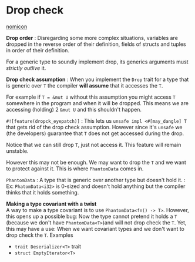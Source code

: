 # Drop check

[nomicon](https://doc.rust-lang.org/nomicon/dropck.html)


**Drop order**
: Disregarding some more complex situations, variables are dropped in the reverse order of their definition, fields of structs and tuples in order of their definition. 

For a generic type to soundly implement drop, its generics arguments must *strictly outlive* it.


**Drop check assumption**
: When you implement the `Drop` trait for a type that is generic over `T` the compiler **will assume** that it accesses the `T`.

For example if `T = &mut U` without this assumption you might access `T` somewhere in the program and when it will be dropped. This means we are accessing (holding) 2 `&mut U` and this shouldn't happen. 


`#![feature(dropck_eyepatch)]`
: This lets us `unsafe impl <#[may_dangle] T` that gets rid of the drop check assumption. However since it's `unsafe` we (the developers) guarantee that `T` does not get accessed during the drop. 

Notice that we can still drop `T`, just not access it. 
This feature will remain unstable. 


However this may not be enough. We may want to drop the `T` and we want to protect against it. This is where `PhantomData` comes in. 

`PhantomData`
: A type that is generic over another type but doesn't hold it. 
: Ex: `PhatomData<i32>` is 0-sized and doesn't hold anything but the compiler thinks that it holds something.

**Making a type covariant with a twist**  
A way to make a type covariant is to use `PhantomData<fn() -> T>`. However, this opens up a possible bug: Now the type cannot pretend it holds a `T` (because we don't have `PhantomData<T>`)and will not drop check the `T`. Yet, this may have a use: When we want covariant types and we don't want to drop check the `T`. 
Examples
- `trait Deserializer<T>` trait
- `struct EmptyIterator<T>`